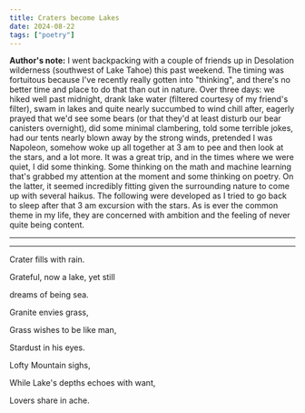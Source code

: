 ```yaml
---
title: Craters become Lakes
date: 2024-08-22
tags: ["poetry"]
---
```


**Author's note:** I went backpacking with a couple of friends up in Desolation
wilderness (southwest of Lake Tahoe) this past weekend. The timing was
fortuitous because I've recently really gotten into "thinking", and there's no
better time and place to do that than out in nature. Over three days: we hiked
well past midnight, drank lake water (filtered courtesy of my friend's filter),
swam in lakes and quite nearly succumbed to wind chill after, eagerly prayed
that we'd see some bears (or that they'd at least disturb our bear canisters
overnight), did some minimal clambering, told some terrible jokes, had our tents
nearly blown away by the strong winds, pretended I was Napoleon, somehow woke up
all together at 3 am to pee and then look at the stars, and a lot more. It was a
great trip, and in the times where we were quiet, I did some thinking. Some
thinking on the math and machine learning that's grabbed my attention at
the moment and some thinking on poetry. On the latter, it seemed incredibly
fitting given the surrounding nature to come up with several haikus. The
following were developed as I tried to go back to sleep after that 3 am
excursion with the stars. As is ever the common theme in my life, they are concerned with
ambition and the feeling of never quite being content.

---
---

Crater fills with rain.

Grateful, now a lake, yet still

dreams of being sea.

Granite envies grass,

Grass wishes to be like man,

Stardust in his eyes.

Lofty Mountain sighs,

While Lake's depths echoes with want,

Lovers share in ache.